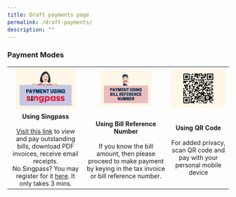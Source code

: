 ```yaml
---
title: Draft payments page
permalink: /draft-payments/
description: ""
---
```

### Payment Modes
| | | |
| :-: | :-: | :-: |
|<img src="images/testie2.png" style="max-width: 85%">|<img src="images/testie.png" style="max-width: 65%">|<img src="images/testie3.png" style="max-width: 100%">|
|**Using Singpass**<br><br>[Visit this link](https://m.healthhub.sg/auth/login?source_app=hb_web&source_module=Payments&source_source_sub=&target=/payments/singhealth) to view and pay outstanding bills, download PDF invoices, receive email receipts.<br>No Singpass? You may register for it [here](https://www.singpass.gov.sg/home/ui/support). It only takes 3 mins.| **Using Bill Reference Number**<br><br>If you know the bill amount, then please proceed to make payment by keying in the tax invoice or bill reference number.|**Using QR Code**<br><br>For added privacy, scan QR code and pay with your personal mobile device|